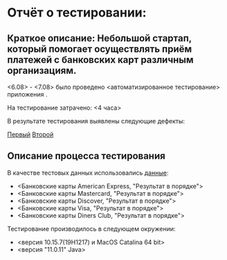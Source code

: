 # Отчёт о тестировании: <Credit Card Number Validator>

## Краткое описание: Небольшой стартап, который помогает осуществлять приём платежей с банковских карт различным организациям.

<6.08> - <7.08> было проведено <автоматизированное тестирование> приложения <IntelliJ IDEA CE>.

На тестирование затрачено: <4 часа>

 В результате тестирования выявлены следующие дефекты:

[Первый](https://github.com/DmitriiLife/java11/issues/1)
[Второй](https://github.com/DmitriiLife/java11/issues/2)

## Описание процесса тестирования

В качестве тестовых данных использовались [данные](https://www.getcreditcardnumbers.com): 

* <Банковские карты American Express, "Результат в порядке"> 
* <Банковские карты Mastercard, "Результат в порядке">
* <Банковские карты Discover, "Результат в порядке">
* <Банковские карты Visa, "Результат в порядке">
* <Банковские карты Diners Club, "Результат в порядке">

Тестирование производилось в следующем окружении:

* <версия 10.15.7(19H1217) и MacOS Catalina 64 bit>
* <версия "11.0.11" Java>